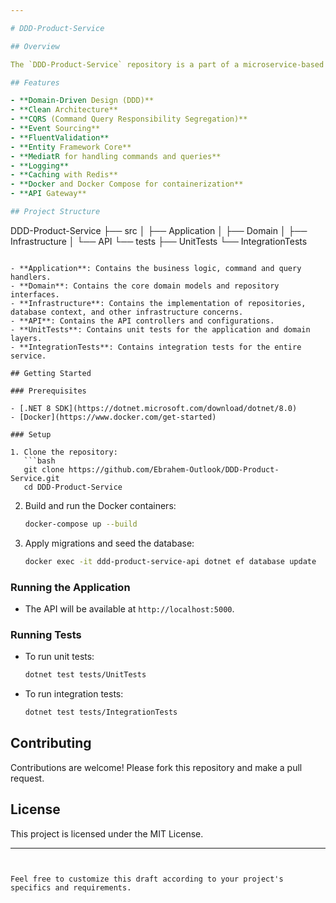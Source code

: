 ```yaml
---

# DDD-Product-Service

## Overview

The `DDD-Product-Service` repository is a part of a microservice-based architecture. This project is designed to demonstrate the application of Domain-Driven Design (DDD) principles, Clean Architecture, and various advanced techniques in building a robust and scalable backend service for product management.

## Features

- **Domain-Driven Design (DDD)**
- **Clean Architecture**
- **CQRS (Command Query Responsibility Segregation)**
- **Event Sourcing**
- **FluentValidation**
- **Entity Framework Core**
- **MediatR for handling commands and queries**
- **Logging**
- **Caching with Redis**
- **Docker and Docker Compose for containerization**
- **API Gateway**

## Project Structure

```
DDD-Product-Service
├── src
│   ├── Application
│   ├── Domain
│   ├── Infrastructure
│   └── API
└── tests
    ├── UnitTests
    └── IntegrationTests
```

- **Application**: Contains the business logic, command and query handlers.
- **Domain**: Contains the core domain models and repository interfaces.
- **Infrastructure**: Contains the implementation of repositories, database context, and other infrastructure concerns.
- **API**: Contains the API controllers and configurations.
- **UnitTests**: Contains unit tests for the application and domain layers.
- **IntegrationTests**: Contains integration tests for the entire service.

## Getting Started

### Prerequisites

- [.NET 8 SDK](https://dotnet.microsoft.com/download/dotnet/8.0)
- [Docker](https://www.docker.com/get-started)

### Setup

1. Clone the repository:
   ```bash
   git clone https://github.com/Ebrahem-Outlook/DDD-Product-Service.git
   cd DDD-Product-Service
   ```

2. Build and run the Docker containers:
   ```bash
   docker-compose up --build
   ```

3. Apply migrations and seed the database:
   ```bash
   docker exec -it ddd-product-service-api dotnet ef database update
   ```

### Running the Application

- The API will be available at `http://localhost:5000`.

### Running Tests

- To run unit tests:
  ```bash
  dotnet test tests/UnitTests
  ```

- To run integration tests:
  ```bash
  dotnet test tests/IntegrationTests
  ```

## Contributing

Contributions are welcome! Please fork this repository and make a pull request.

## License

This project is licensed under the MIT License.

---
```


Feel free to customize this draft according to your project's specifics and requirements.
